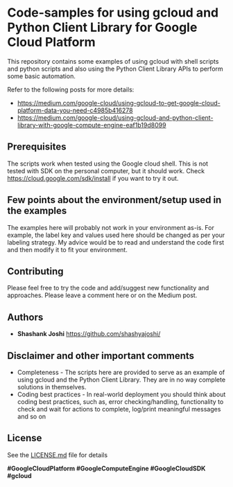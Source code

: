 # Code-samples for using gcloud and Python Client Library for Google Cloud Platform

This repository contains some examples of using gcloud with shell scripts and python scripts and also using the Python Client Library APIs to perform some basic automation. 

Refer to the following posts for more details:
* https://medium.com/google-cloud/using-gcloud-to-get-google-cloud-platform-data-you-need-c4985b416278 
* https://medium.com/google-cloud/using-gcloud-and-python-client-library-with-google-compute-engine-eaf1b19d8099

## Prerequisites

The scripts work when tested using the Google cloud shell. This is not tested with SDK on the personal computer, but it should work. Check https://cloud.google.com/sdk/install if you want to try it out.

## Few points about the environment/setup used in the examples

The examples here will probably not work in your environment as-is. For example, the label key and values used here should be changed as per your labeling strategy. My advice would be to read and understand the code first and then modify it to fit your environment.

## Contributing

Please feel free to try the code and add/suggest new functionality and approaches. Please leave a comment here or on the Medium post.

## Authors

* **Shashank Joshi** https://github.com/shashyajoshi/

## Disclaimer and other important comments

* Completeness - The scripts here are provided to serve as an example of using gcloud and the Python Client Library. They are in no way complete solutions in themselves.
* Coding best practices - In real-world deployment you should think about coding best practices, such as, error checking/handling, functionality to check and wait for actions to complete, log/print meaningful messages and so on

## License

See the [LICENSE.md](LICENSE.md) file for details

**#GoogleCloudPlatform #GoogleComputeEngine #GoogleCloudSDK #gcloud**
